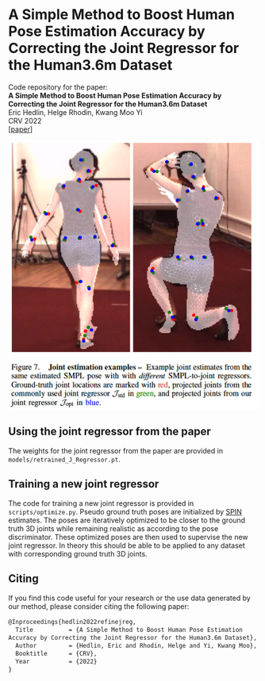 # A Simple Method to Boost Human Pose Estimation Accuracy by Correcting the Joint Regressor for the Human3.6m Dataset

Code repository for the paper:\
**A Simple Method to Boost Human Pose Estimation Accuracy by Correcting the Joint Regressor for the Human3.6m Dataset**\
Eric Hedlin, Helge Rhodin, Kwang Moo Yi\
CRV 2022\
[[paper](https://arxiv.org/abs/2205.00076)]

![teaser](teaser.png)

## Using the joint regressor from the paper
The weights for the joint regressor from the paper are provided in ```models/retrained_J_Regressor.pt```.  

## Training a new joint regressor
The code for training a new joint regressor is provided in ```scripts/optimize.py```. Pseudo ground truth poses are initialized by [SPIN](https://github.com/nkolot/SPIN) estimates. The poses are iteratively optimized to be closer to the ground truth 3D joints while remaining realistic as according to the pose discriminator. These optimized poses are then used to supervise the new joint regressor. In theory this should be able to be applied to any dataset with corresponding ground truth 3D joints. 

## Citing
If you find this code useful for your research or the use data generated by our method, please consider citing the following paper:

	@Inproceedings{hedlin2022refinejreg,
	  Title          = {A Simple Method to Boost Human Pose Estimation Accuracy by Correcting the Joint Regressor for the Human3.6m Dataset},
	  Author         = {Hedlin, Eric and Rhodin, Helge and Yi, Kwang Moo},
	  Booktitle      = {CRV},
	  Year           = {2022}
	}
